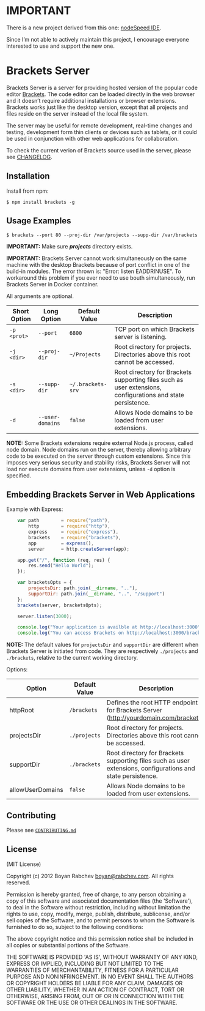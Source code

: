 IMPORTANT
=========
There is a new project derived from this one: [nodeSpeed IDE](https://github.com/whoGloo/nodespeed-ide).

Since I’m not able to actively maintain this project, I encourage everyone interested to use and support the new one.

Brackets Server
===============

Brackets Server is a server for providing hosted version of the popular code editor [Brackets](http://brackets.io/). The code editor can be loaded directly in the web browser and it doesn’t require additional installations or browser extensions. Brackets works just like the desktop version, except that all projects and files reside on the server instead of the local file system.

The server may be useful for remote development, real-time changes and testing, development form thin clients or devices such as tablets, or it could be used in conjunction with other web applications for collaboration.

To check the current verion of Brackets source used in the server, please see [CHANGELOG](https://github.com/rabchev/brackets-server/blob/master/CHANGELOG.md).

Installation
------------

Install from npm:

    $ npm install brackets -g

Usage Examples
--------------

    $ brackets --port 80 --proj-dir /var/projects --supp-dir /var/brackets

**IMPORTANT:** Make sure ***projects*** directory exists.

**IMPORTANT:** Brackets Server cannot work simultaneously on the same machine with the desktop Brackets because of 
port conflict in one of the build-in modules. The error thrown is: "Error: listen EADDRINUSE". 
To workaround this problem if you ever need to use bouth simultaneously, run Brackets Server in Docker container.

All arguments are optional.

| Short Option | Long Option      | Default Value     | Description
|--------------|------------------|-------------------|------------------------------------------------------------
| `-p <prot>`  | `--port`         | `6800`            | TCP port on which Brackets server is listening.
| `-j <dir>`   | `--proj-dir`     | `~/Projects`      | Root directory for projects. Directories above this root cannot be accessed.
| `-s <dir>`   | `--supp-dir`     | `~/.brackets-srv` | Root directory for Brackets supporting files such as user extensions, configurations and state persistence.
| `-d`         | `--user-domains` | `false`           | Allows Node domains to be loaded from user extensions.

**NOTE:** Some Brackets extensions require external Node.js process, called node domain. Node domains run on the server, thereby allowing arbitrary code to be executed on the server through custom extensions.  Since this imposes very serious security and stability risks, Brackets Server will not load nor execute domains from user extensions, unless `-d` option is specified.

Embedding Brackets Server in Web Applications
---------------------------------------------

Example with Express:

```javascript
    var path        = require("path"),
        http        = require("http"),
        express     = require("express"),
        brackets    = require("brackets"),
        app         = express(),
        server      = http.createServer(app);

    app.get("/", function (req, res) {
        res.send("Hello World");
    });

    var bracketsOpts = {
        projectsDir: path.join(__dirname, ".."),
        supportDir: path.join(__dirname, "..", "/support")
    };
    brackets(server, bracketsOpts);

    server.listen(3000);

    console.log("Your application is availble at http://localhost:3000");
    console.log("You can access Brackets on http://localhost:3000/brackets/");
```

**NOTE:** The default values for `projectsDir` and `supportDir` are different when Brackets Server is initiated from code. They are respectively `./projects` and `./brackets`, relative to the current working directory.

Options:

| Option           | Default Value     | Description
|------------------|-------------------|------------------------------------------------------------
| httpRoot         | `/brackets`       | Defines the root HTTP endpoint for Brackets Server (http://yourdomain.com/brackets).
| projectsDir      | `./projects`      | Root directory for projects. Directories above this root cannot be accessed.
| supportDir       | `./brackets`      | Root directory for Brackets supporting files such as user extensions, configurations and state persistence.
| allowUserDomains | `false`           | Allows Node domains to be loaded from user extensions.


Contributing
------------

Please see [`CONTRIBUTING.md`](https://github.com/rabchev/brackets-server/blob/master/CONTRIBUTING.md)

License
-------

(MIT License)

Copyright (c) 2012 Boyan Rabchev <boyan@rabchev.com>. All rights reserved.

Permission is hereby granted, free of charge, to any person obtaining
a copy of this software and associated documentation files (the
'Software'), to deal in the Software without restriction, including
without limitation the rights to use, copy, modify, merge, publish,
distribute, sublicense, and/or sell copies of the Software, and to
permit persons to whom the Software is furnished to do so, subject to
the following conditions:

The above copyright notice and this permission notice shall be
included in all copies or substantial portions of the Software.

THE SOFTWARE IS PROVIDED 'AS IS', WITHOUT WARRANTY OF ANY KIND,
EXPRESS OR IMPLIED, INCLUDING BUT NOT LIMITED TO THE WARRANTIES OF
MERCHANTABILITY, FITNESS FOR A PARTICULAR PURPOSE AND NONINFRINGEMENT.
IN NO EVENT SHALL THE AUTHORS OR COPYRIGHT HOLDERS BE LIABLE FOR ANY
CLAIM, DAMAGES OR OTHER LIABILITY, WHETHER IN AN ACTION OF CONTRACT,
TORT OR OTHERWISE, ARISING FROM, OUT OF OR IN CONNECTION WITH THE
SOFTWARE OR THE USE OR OTHER DEALINGS IN THE SOFTWARE.
